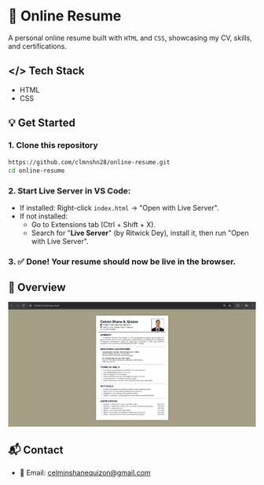 # 📄 Online Resume
A personal online resume built with `HTML` and `CSS`, showcasing my CV, skills, and certifications.

## </> Tech Stack
- HTML
- CSS

## 💡 Get Started
### 1. Clone this repository
```bash
https://github.com/clmnshn28/online-resume.git
cd online-resume
```
### 2. Start Live Server in VS Code:
- If installed: Right-click `index.html` → "Open with Live Server".
- If not installed:
    - Go to Extensions tab (Ctrl + Shift + X).
    - Search for "**Live Server**" (by Ritwick Dey), install it, then run "Open with Live Server".

### 3. ✅ Done! Your resume should now be live in the browser.

## 🔎 Overview 
![alt text](images/image.png)


## 📬 Contact
- 📧 Email: [celminshanequizon@gmail.com](mailto:celminshanequizon@gmail.com)
